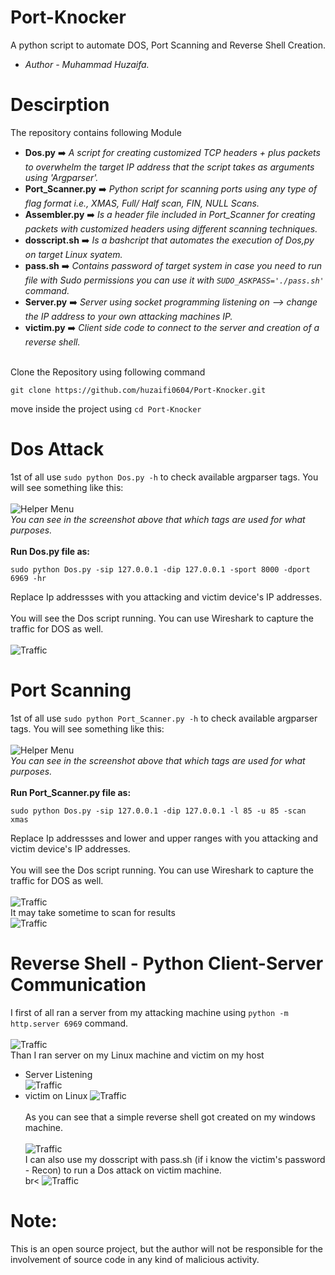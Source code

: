 # Port-Knocker
A python script to automate DOS, Port Scanning and Reverse Shell Creation.
* *Author - Muhammad Huzaifa.*
# Descirption
The repository contains following Module<br>
* **Dos.py** ➡️ *A script for creating customized TCP headers + plus packets to overwhelm the target IP address that the script takes as arguments using 'Argparser'.*<br>
* **Port_Scanner.py** ➡️ *Python script for scanning ports using any type of flag format i.e., XMAS, Full/ Half scan, FIN, NULL Scans.*<br>
* **Assembler.py** ➡️ *Is a header file included in Port_Scanner for creating packets with customized headers using different scanning techniques.*<br>
* **dosscript.sh** ➡️ *Is a bashcript that automates the execution of Dos,py on target Linux syatem.*<br>
* **pass.sh** ➡️ *Contains password of target system in case you need to run file with Sudo permissions you can use it with ``` SUDO_ASKPASS='./pass.sh' ``` command.*<br>
* **Server.py** ➡️ *Server using socket programming listening on <IP address> --> change the IP address to your own attacking machines IP.*<br>
* **victim.py** ➡️ *Client side code to connect to the server and creation of a reverse shell.*<br><br>

Clone the Repository using following command
```
git clone https://github.com/huzaifi0604/Port-Knocker.git
```
move inside the project using  ``` cd Port-Knocker ```

# Dos Attack
1st of all use ``` sudo python Dos.py -h ``` to check available argparser tags. You will see something like this:<br><br>
![Helper Menu](Pictures/Screenshot_10.png)<br>
*You can see in the screenshot above that which tags are used for what purposes.*<br><br>
**Run Dos.py file as:**
```
sudo python Dos.py -sip 127.0.0.1 -dip 127.0.0.1 -sport 8000 -dport 6969 -hr
```
Replace Ip addressses with you attacking and victim device's IP addresses.<br><br>
You will see the Dos script running. You can use Wireshark to capture the traffic for DOS as well.<br><br>
![Traffic](Pictures/Screenshot_1.png)<br>
# Port Scanning
1st of all use ``` sudo python Port_Scanner.py -h ``` to check available argparser tags. You will see something like this:<br><br>
![Helper Menu](Pictures/Screenshot_11.png)<br>
*You can see in the screenshot above that which tags are used for what purposes.*<br><br>
**Run Port_Scanner.py file as:**
```
sudo python Dos.py -sip 127.0.0.1 -dip 127.0.0.1 -l 85 -u 85 -scan xmas
```
Replace Ip addressses and lower and upper ranges with you attacking and victim device's IP addresses.<br><br>
You will see the Dos script running. You can use Wireshark to capture the traffic for DOS as well.<br><br>
![Traffic](Pictures/Screenshot_2.png)<br>
It may take sometime to scan for results<br>
![Traffic](Pictures/Screenshot_3.png)<br>
# Reverse Shell - Python Client-Server Communication
I first of all ran a server from my attacking machine using  ``` python -m http.server 6969 ``` command.<br><br>
![Traffic](Pictures/Screenshot_4.png)<br>
Than I ran server on my Linux machine and victim on my host<br>
* Server Listening<br>
![Traffic](Pictures/Screenshot_5.png)<br>
* victim on Linux
![Traffic](Pictures/Screenshot_6.png)<br><br>
As you can see that a simple reverse shell got created on my windows machine.<br><br>
![Traffic](Pictures/Screenshot_7.png)<br>
I can also use my dosscript with pass.sh (if i know the victim's password - Recon) to run a Dos attack on victim machine.<br>br<
![Traffic](Pictures/Screenshot_9.png)<br>

# Note:
This is an open source project, but the author will not be responsible for the involvement of source code in any kind of malicious activity.
